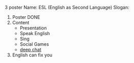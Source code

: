 3 poster
Name: ESL (English as Second Language)
Slogan: 

1) Poster DONE
2) Content
	+ Presentation
	+ Speak English
	+ Sing 
	+ Social Games
	+ [deep chat](https://parade.com/1211650/marynliles/deep-conversation-topics/)
1) English can fix you 

